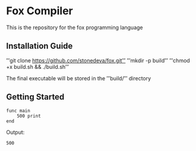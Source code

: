 # Fox Compiler
This is the repository for the fox programming language

## Installation Guide
′′′git clone https://github.com/stonedeva/fox.git′′′
′′′mkdir -p build′′′
′′′chmod +x build.sh && ./build.sh′′′

The final executable will be stored in the ′′′build/′′′ directory

## Getting Started

```code
func main
    500 print
end
```
Output:
```code
500
```

